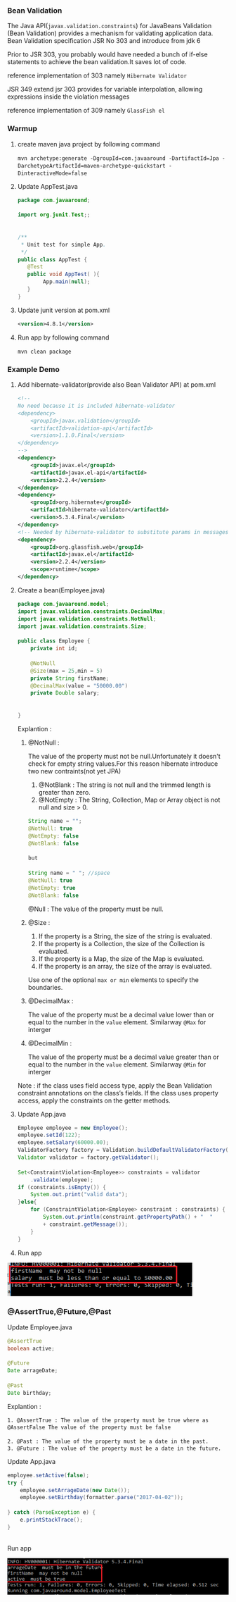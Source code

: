 ### Bean Validation ###
The Java API(`javax.validation.constraints`) for JavaBeans Validation (Bean Validation) provides a mechanism for validating application data.
Bean Validation specification JSR No 303 and introduce from jdk 6

Prior to JSR 303, you probably would have needed a bunch of if-else statements to achieve the bean validation.It saves lot of code.

reference implementation of 303 namely `Hibernate Validator`

JSR 349 extend jsr 303 provides for variable interpolation, allowing expressions inside the violation messages

reference implementation of 309 namely `GlassFish el`
 
### Warmup ###

1. create maven java project by following command

	`mvn archetype:generate -DgroupId=com.javaaround -DartifactId=Jpa -DarchetypeArtifactId=maven-archetype-quickstart -DinteractiveMode=false`

2. Update AppTest.java
	```java
	package com.javaaround;

	import org.junit.Test;;

	
	/**
	 * Unit test for simple App.
	 */
	public class AppTest {
	   @Test
	   public void AppTest( ){
	        App.main(null);
	   }
	}
	```

3. Update junit version at pom.xml

	```xml
	<version>4.8.1</version>
	```

4. Run app by following command

	`mvn clean package`


### Example Demo ###

1. Add hibernate-validator(provide also Bean Validator API) at pom.xml
	```xml
	<!-- 
	No need because it is included hibernate-validator
	<dependency>
	    <groupId>javax.validation</groupId>
	    <artifactId>validation-api</artifactId>
	    <version>1.1.0.Final</version>
	</dependency> 
	-->
	<dependency>
	    <groupId>javax.el</groupId>
	    <artifactId>javax.el-api</artifactId>
	    <version>2.2.4</version>
	</dependency>
	<dependency>
	    <groupId>org.hibernate</groupId>
	    <artifactId>hibernate-validator</artifactId>
	    <version>5.3.4.Final</version>
	</dependency>
	<!-- Needed by hibernate-validator to substitute params in messages: -->
	<dependency>
	    <groupId>org.glassfish.web</groupId>
	    <artifactId>javax.el</artifactId>
	    <version>2.2.4</version>
	    <scope>runtime</scope>
	</dependency>
	```

2. Create a bean(Employee.java)

	```java
	package com.javaaround.model;
	import javax.validation.constraints.DecimalMax;
	import javax.validation.constraints.NotNull;
	import javax.validation.constraints.Size;

	public class Employee { 
	    private int id;

	    @NotNull
	    @Size(max = 25,min = 5)  
	    private String firstName;
		@DecimalMax(value = "50000.00")
	    private Double salary;  

	    
	}   
	``` 

	Explantion :
 
	1. @NotNull :

		The value of the property must not be null.Unfortunately it doesn't check for empty string values.For this reason hibernate introduce two new contraints(not yet JPA)

		1. @NotBlank :  The string is not null and the trimmed length is greater than zero.
		2. @NotEmpty : The String, Collection, Map or Array object is not null and size > 0.

		```java
		String name = "";
		@NotNull: true
		@NotEmpty: false
		@NotBlank: false

		but 

		String name = " "; //space
		@NotNull: true
		@NotEmpty: true
		@NotBlank: false
		```

		@Null : The value of the property must be null.


	2. @Size :

		1. If the property is a String, the size of the string is evaluated. 
		2. If the property is a Collection, the size of the Collection is evaluated. 
		3. If the property is a Map, the size of the Map is evaluated. 
		3. If the property is an array, the size of the array is evaluated.

		Use one of the optional `max or min` elements to specify the boundaries.

	3. @DecimalMax :

		The value of the property must be a decimal value lower than or equal to the number in the `value` element. Similarway `@Max` for interger

	4. @DecimalMin :

		The value of the property must be a decimal value greater than or equal to the number in the `value` element.	Similarway `@Min` for interger

	Note : if the class uses field access type, apply the Bean Validation constraint annotations on the class’s fields. If the class uses property access, apply the constraints on the getter methods.

3. Update App.java

	```java
	Employee employee = new Employee();
	employee.setId(122);
	employee.setSalary(60000.00);
	ValidatorFactory factory = Validation.buildDefaultValidatorFactory();
	Validator validator = factory.getValidator();
	
	Set<ConstraintViolation<Employee>> constraints = validator
		.validate(employee);
	if (constraints.isEmpty()) {
		System.out.print("valid data");
	}else{	
		for (ConstraintViolation<Employee> constraint : constraints) {
			System.out.println(constraint.getPropertyPath() + "  "
			+ constraint.getMessage());
		}
	}
	```

4. Run app

![Image of Nested](images/1.png) 

### @AssertTrue,@Future,@Past ###

Update Employee.java

```java
@AssertTrue
boolean active; 

@Future
Date arrageDate;

@Past
Date birthday;
```
Explantion :
 
	1. @AssertTrue : The value of the property must be true where as @AssertFalse The value of the property must be false

	2. @Past : The value of the property must be a date in the past.
	3. @Future : The value of the property must be a date in the future.

Update App.java

```java
employee.setActive(false);
try {
 	employee.setArrageDate(new Date());
    employee.setBirthday(formatter.parse("2017-04-02"));

} catch (ParseException e) {
    e.printStackTrace();
}
		
```	

Run app

![Image of Nested](images/2.png) 